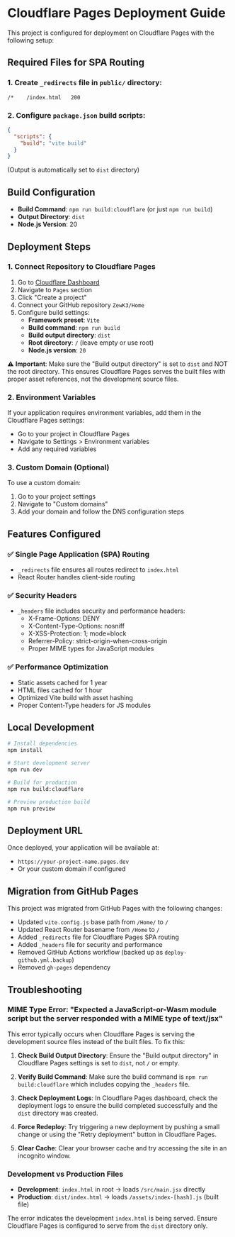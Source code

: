 # Cloudflare Pages Deployment Guide

This project is configured for deployment on Cloudflare Pages with the following setup:

## Required Files for SPA Routing

### 1. Create `_redirects` file in `public/` directory:
```
/*    /index.html   200
```

### 2. Configure `package.json` build scripts:
```json
{
  "scripts": {
    "build": "vite build"
  }
}
```
(Output is automatically set to `dist` directory)

## Build Configuration

- **Build Command**: `npm run build:cloudflare` (or just `npm run build`)
- **Output Directory**: `dist`
- **Node.js Version**: 20

## Deployment Steps

### 1. Connect Repository to Cloudflare Pages

1. Go to [Cloudflare Dashboard](https://dash.cloudflare.com/)
2. Navigate to `Pages` section
3. Click "Create a project"
4. Connect your GitHub repository `ZewK3/Home`
5. Configure build settings:
   - **Framework preset**: `Vite`
   - **Build command**: `npm run build`
   - **Build output directory**: `dist`
   - **Root directory**: `/` (leave empty or use root)
   - **Node.js version**: `20`

⚠️ **Important**: Make sure the "Build output directory" is set to `dist` and NOT the root directory. This ensures Cloudflare Pages serves the built files with proper asset references, not the development source files.

### 2. Environment Variables

If your application requires environment variables, add them in the Cloudflare Pages settings:
- Go to your project in Cloudflare Pages
- Navigate to Settings > Environment variables
- Add any required variables

### 3. Custom Domain (Optional)

To use a custom domain:
1. Go to your project settings
2. Navigate to "Custom domains"
3. Add your domain and follow the DNS configuration steps

## Features Configured

### ✅ Single Page Application (SPA) Routing
- `_redirects` file ensures all routes redirect to `index.html`
- React Router handles client-side routing

### ✅ Security Headers
- `_headers` file includes security and performance headers:
  - X-Frame-Options: DENY
  - X-Content-Type-Options: nosniff
  - X-XSS-Protection: 1; mode=block
  - Referrer-Policy: strict-origin-when-cross-origin
  - Proper MIME types for JavaScript modules

### ✅ Performance Optimization
- Static assets cached for 1 year
- HTML files cached for 1 hour
- Optimized Vite build with asset hashing
- Proper Content-Type headers for JS modules

## Local Development

```bash
# Install dependencies
npm install

# Start development server
npm run dev

# Build for production
npm run build:cloudflare

# Preview production build
npm run preview
```

## Deployment URL

Once deployed, your application will be available at:
- `https://your-project-name.pages.dev`
- Or your custom domain if configured

## Migration from GitHub Pages

This project was migrated from GitHub Pages with the following changes:
- Updated `vite.config.js` base path from `/Home/` to `/`
- Updated React Router basename from `/Home` to `/`
- Added `_redirects` file for Cloudflare Pages SPA routing
- Added `_headers` file for security and performance
- Removed GitHub Actions workflow (backed up as `deploy-github.yml.backup`)
- Removed `gh-pages` dependency

## Troubleshooting

### MIME Type Error: "Expected a JavaScript-or-Wasm module script but the server responded with a MIME type of text/jsx"

This error typically occurs when Cloudflare Pages is serving the development source files instead of the built files. To fix this:

1. **Check Build Output Directory**: Ensure the "Build output directory" in Cloudflare Pages settings is set to `dist`, not `/` or empty.

2. **Verify Build Command**: Make sure the build command is `npm run build:cloudflare` which includes copying the `_headers` file.

3. **Check Deployment Logs**: In Cloudflare Pages dashboard, check the deployment logs to ensure the build completed successfully and the `dist` directory was created.

4. **Force Redeploy**: Try triggering a new deployment by pushing a small change or using the "Retry deployment" button in Cloudflare Pages.

5. **Clear Cache**: Clear your browser cache and try accessing the site in an incognito window.

### Development vs Production Files

- **Development**: `index.html` in root → loads `/src/main.jsx` directly
- **Production**: `dist/index.html` → loads `/assets/index-[hash].js` (built file)

The error indicates the development `index.html` is being served. Ensure Cloudflare Pages is configured to serve from the `dist` directory only.